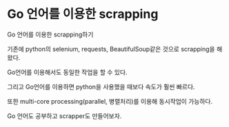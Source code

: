 # Go 언어를 이용한 scrapping

Go 언어를 이용한 scrapping하기



기존에 python의 selenium, requests, BeautifulSoup같은 것으로 scrapping을 해왔다.

Go언어를 이용해서도 동일한 작업을 할 수 있다.

그리고 Go언어를 이용하면 python을 사용했을 때보다 속도가 훨씬 빠르다.

또한 multi-core processing(parallel, 병렬처리)를 이용해 동시작업이 가능하다.



Go 언어도 공부하고 scrapper도 만들어보자.

